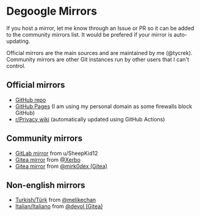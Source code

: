 # Degoogle Mirrors

If you host a mirror, let me know through an Issue or PR so it can be added to the community mirrors list. It would be prefered if your mirror is auto-updating.

Official mirrors are the main sources and are maintained by me (@tycrek). Community mirrors are other Git instances run by other users that I can't control.

## Official mirrors

- [GitHub repo](https://github.com/tycrek/degoogle)
- [GitHub Pages](https://degoogle.jmoore.dev) (I am using my personal domain as some firewalls block GitHub)
- [r/Privacy wiki](https://old.reddit.com/r/privacy/wiki/de-google) (automatically updated using GitHub Actions)

## Community mirrors

- [GitLab mirror](https://gitlab.com/SheepKid12/degoogle) from u/SheepKid12
- [Gitea mirror](https://git.xerbo.net/Xerbo/degoogle) from [@Xerbo](https://github.com/Xerbo)
- [Gitea mirror](https://git.mirkodi.tech/mirk0dex/degoogle) from [@mirk0dex (Gitea)](https://git.mirkodi.tech/mirk0dex)

## Non-english mirrors

- [Turkish/Türk](https://github.com/melikechan/degoogle-turkish) from [@melikechan](https://github.com/melikechan)
- [Italian/Italiano](https://gitea.it/devol/degooglizzazione) from [@devol (Gitea)](https://gitea.it/devol)
